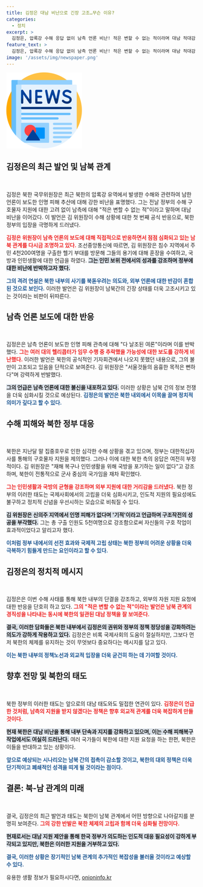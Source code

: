 ```yaml
---
title: 김정은 대남 비난으로 긴장 고조…무슨 이유?
categories:
  - 정치
excerpt: >
  김정은, 압록강 수해 응답 없이 남측 언론 비난! 적은 변할 수 없는 적이라며 대남 적대감 드러내. 수해에도 구호 지원에 응하지 않으며 북한 내전환 큰 소음 예고! 클릭해서 더 읽어보세요!
feature_text: >
  김정은, 압록강 수해 응답 없이 남측 언론 비난! 적은 변할 수 없는 적이라며 대남 적대감 드러내. 수해에도 구호 지원에 응하지 않으며 북한 내전환 큰 소음 예고! 클릭해서 더 읽어보세요!
image: '/assets/img/newspaper.png'
---
```


<p><img src="/assets/img/newspaper.png" alt="kimp 속보" /></p>

<h2 data-ke-size="size26">김정은의 최근 발언 및 남북 관계</h2>

<p data-ke-size="size16">&nbsp;</p> 

<p>김정은 북한 국무위원장은 최근 북한의 압록강 유역에서 발생한 수해와 관련하여 남한 언론이 보도한 인명 피해 추산에 대해 강한 비난을 표명했다. 그는 전날 정부의 수해 구호물자 지원에 대한 고려 없이 남측에 대해 "적은 변할 수 없는 적"이라고 말하며 대남 비난을 이어갔다. 이 발언은 김 위원장이 수해 상황에 대한 첫 번째 공식 반응으로, 북한 정부의 입장을 극명하게 드러냈다.</p>

<p><b><span style="color: #ee2323;">김정은 위원장이 남측 언론의 보도에 대해 직접적으로 반응하면서 점점 심화되고 있는 남북 관계를 다시금 조명하고 있다.</span></b> 조선중앙통신에 따르면, 김 위원장은 침수 지역에서 주민 4천200여명을 구출한 헬기 부대를 방문해 그들의 용기에 대해 훈장을 수여하고, 국방과 인민생활에 대한 언급을 하였다. <b><span style="background-color: #21538527;">그는 인민 보위 전에서의 성과를 강조하며 정부에 대한 비난에 반박하고자 했다.</span></b> </p>

<p><b><span style="color: #1a5490;">그의 격려 연설은 북한 내부의 사기를 북돋우려는 의도와, 외부 언론에 대한 반감이 혼합된 것으로 보인다.</span></b> 이러한 발언은 김 위원장이 남북간의 긴장 상태를 더욱 고조시키고 있는 것이라는 비판이 뒤따른다. </p>

<h2 data-ke-size="size26">남측 언론 보도에 대한 반응</h2>

<p data-ke-size="size16">&nbsp;</p> 

<p>김정은은 남측 언론이 보도한 인명 피해 관측에 대해 "다 날조된 여론"이라며 이를 반박했다. <b><span style="color: #ee2323;">그는 여러 대의 헬리콥터가 임무 수행 중 추락했을 가능성에 대한 보도를 강하게 비난했다.</span></b> 이러한 발언은 북한의 공식적인 기자회견에서 나오지 못했던 내용으로, 그의 불만이 고조되고 있음을 단적으로 보여준다. 김 위원장은 "서울것들의 음흉한 목적은 뻔하다"며 강력하게 반발했다. </p>

<p><b><span style="background-color: #21538527;">그의 언급은 남측 언론에 대한 불신을 내포하고 있다.</span></b> 이러한 상황은 남북 간의 정보 전쟁을 더욱 심화시킬 것으로 예상된다. <b><span style="color: #1a5490;">김정은의 발언은 북한 내외에서 이목을 끌며 정치적 의미가 깊다고 할 수 있다.</span></b></p>

<h2 data-ke-size="size26">수해 피해와 북한 정부 대응</h2>

<p data-ke-size="size16">&nbsp;</p> 

<p>북한은 지난달 말 집중호우로 인한 심각한 수해 상황을 겪고 있으며, 정부는 대한적십자사를 통해의 구호물자 지원을 제의했다. 그러나 이에 대한 북한 측의 응답은 여전히 부정적이다. 김 위원장은 "재해 복구나 인민생활을 위해 국방을 포기하는 일이 없다"고 강조하며, 북한이 전통적으로 군사 중심의 국가임을 재차 확인했다.</p>

<p><b><span style="color: #ee2323;">그는 인민생활과 국방의 균형을 강조하며 외부 지원에 대한 거리감을 드러냈다.</span></b> 북한 정부의 이러한 태도는 국제사회에서의 고립을 더욱 심화시키고, 인도적 지원의 필요성에도 불구하고 정치적 신념을 우선시하는 모습으로 비춰질 수 있다. </p>

<p><b><span style="background-color: #21538527;">김 위원장은 신의주 지역에서 인명 피해가 없다며 '기적'이라고 언급하며 구조작전의 성공을 부각했다.</span></b> 그는 총 구출 인원도 5천여명으로 강조함으로써 자신들의 구호 작업이 효과적이었다고 알리고자 했다. </p>

<p><b><span style="color: #1a5490;">이처럼 정부 내에서의 선전 효과와 국제적 고립 상태는 북한 정부의 어려운 상황을 더욱 극복하기 힘들게 만드는 요인이라고 할 수 있다.</span></b></p>

<h2 data-ke-size="size26">김정은의 정치적 메시지</h2>

<p data-ke-size="size16">&nbsp;</p> 

<p>김정은은 이번 수해 사태를 통해 북한 내부의 단결을 강조하고, 외부의 자원 지원 요청에 대한 반응을 단호히 하고 있다. <b><span style="color: #ee2323;">그의 "적은 변할 수 없는 적"이라는 발언은 남북 관계의 경직성을 나타내는 동시에 북한의 일관된 대남 정책을 잘 보여준다.</span></b></p>

<p><b><span style="background-color: #21538527;">결국, 이러한 담화들은 북한 내부에서 김정은의 권위와 정부의 정책 정당성을 강화하려는 의도가 강하게 작용하고 있다.</span></b> 김정은은 비록 국제사회의 도움이 절실하지만, 그보다 먼저 북한의 체제를 유지하는 것이 무엇보다 중요하다는 메시지를 담고 있다. </p>

<p><b><span style="color: #1a5490;">이는 북한 내부의 정책노선과 외교적 입장을 더욱 굳건히 하는 데 기여할 것이다.</span></b></p>

<h2 data-ke-size="size26">향후 전망 및 북한의 태도</h2>

<p data-ke-size="size16">&nbsp;</p> 

<p>북한 정부의 이러한 태도는 앞으로의 대남 태도와도 밀접한 연관이 있다. <b><span style="color: #ee2323;">김정은이 언급한 것처럼, 남측의 지원을 받지 않겠다는 정책은 향후 외교적 관계를 더욱 복잡하게 만들 것이다.</span></b></p>

<p><b><span style="background-color: #21538527;">현재 북한은 대남 비난을 통해 내부 단속과 지지를 강화하고 있으며, 이는 수해 피해복구 작업에서도 여실히 드러난다.</span></b> 여러 국가들이 북한에 대한 지원 요청을 하는 한편, 북한은 이들을 반대하고 있는 상황이다. </p>

<p><b><span style="color: #1a5490;">앞으로 예상되는 시나리오는 남북 간의 접촉이 감소할 것이고, 북한의 대외 정책은 더욱 단기적이고 폐쇄적인 성격을 띠게 될 것이라는 점이다.</span></b></p>

<h2 data-ke-size="size26">결론: 북-남 관계의 미래</h2>

<p data-ke-size="size16">&nbsp;</p> 

<p>결국, 김정은의 최근 발언과 태도는 북한이 남북 관계에서 어떤 방향으로 나아갈지를 분명히 보여준다. <b><span style="color: #ee2323;">그의 강한 반발은 북한 체제의 고립과 함께 더욱 심화될 전망이다.</span></b></p>

<p><b><span style="background-color: #21538527;">현재로서는 대남 지원 제안을 통해 한국 정부가 의도하는 인도적 대응 필요성이 강하게 부각되고 있지만, 북한은 이러한 지원을 거부하고 있다.</span></b></p>

<p><b><span style="color: #1a5490;">결국, 이러한 상황은 장기적인 남북 관계의 추가적인 복잡성을 불러올 것이라고 예상할 수 있다.</span></b></p>
유용한 생활 정보가 필요하시다면, <a href="https://onioninfo.kr" rel="dofollow">onioninfo.kr</a>


